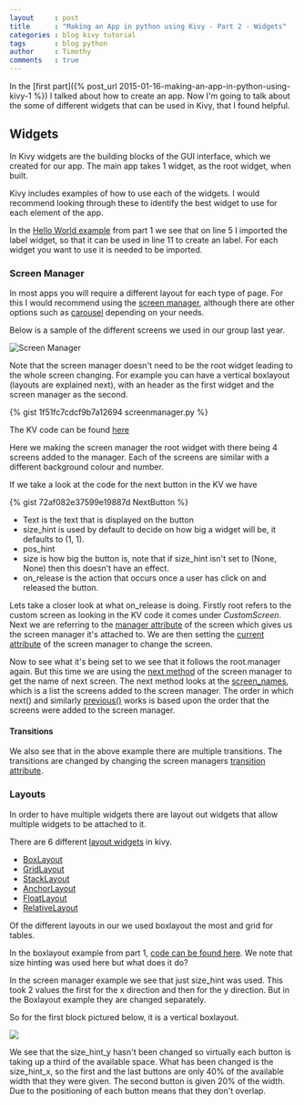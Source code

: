 ```yaml
---
layout     : post
title      : "Making an App in python using Kivy - Part 2 - Widgets"
categories : blog kivy tutorial
tags       : blog python
author     : Timothy
comments   : true
---
```


In the [first part]({% post_url 2015-01-16-making-an-app-in-python-using-kivy-1 %}) I talked about how to create an app.
Now I'm going to talk about the some of different widgets that can be used in Kivy, that I found helpful.

## Widgets

In Kivy widgets are the building blocks of the GUI interface, which we created for our app.
The main app takes 1 widget, as the root widget, when built.

Kivy includes examples of how to use each of the widgets.
I would recommend looking through these to identify the best widget to use for each element of the app.

In the [Hello World example](https://gist.github.com/timothyf1/75b20064a50e51651efa) from part 1 we see that on line 5 I imported the label widget, so that it can be used in line 11 to create an label.
For each widget you want to use it is needed to be imported.

### Screen Manager

In most apps you will require a different layout for each type of page.
For this I would recommend using the [screen manager](http://kivy.org/docs/api-kivy.uix.screenmanager.html),
although there are other options such as [carousel](http://kivy.org/docs/api-kivy.uix.carousel.html) depending on your needs.

Below is a sample of the different screens we used in our group last year.

![Screen Manager]({{site.baseurl}}/res/blog_pics/kivy-screen-manager.png)

Note that the screen manager doesn't need to be the root widget leading to the whole screen changing.
For example you can have a vertical boxlayout (layouts are explained next), with an header as the first widget and the screen manager as the second.

{% gist 1f51fc7cdcf9b7a12694 screenmanager.py %}

The KV code can be found [here](https://gist.github.com/timothyf1/1f51fc7cdcf9b7a12694#file-screenmanager-kv)

Here we making the screen manager the root widget with there being 4 screens added to the manager.
Each of the screens are similar with a different background colour and number.

If we take a look at the code for the next button in the KV we have

{% gist 72af082e37599e19887d NextButton %}

- Text is the text that is displayed on the button
- size_hint is used by default to decide on how big a widget will be, it defaults to (1, 1).
- pos_hint
- size is how big the button is, note that if size_hint isn't set to (None, None) then this doesn't have an effect.
- on_release is the action that occurs once a user has click on and released the button.

Lets take a closer look at what on_release is doing.
Firstly root refers to the custom screen as looking in the KV code it comes under _CustomScreen_.
Next we are referring to the [manager attribute](http://kivy.org/docs/api-kivy.uix.screenmanager.html#kivy.uix.screenmanager.Screen.manager) of the screen which gives us the screen manager it's attached to.
We are then setting the [current attribute](http://kivy.org/docs/api-kivy.uix.screenmanager.html#kivy.uix.screenmanager.ScreenManager.current) of the screen manager to change the screen.

Now to see what it's being set to we see that it follows the root.manager again.
But this time we are using the [next method](http://kivy.org/docs/api-kivy.uix.screenmanager.html#kivy.uix.screenmanager.ScreenManager.next) of the screen manager to get the name of next screen.
The next method looks at the [screen_names](http://kivy.org/docs/api-kivy.uix.screenmanager.html#kivy.uix.screenmanager.ScreenManager.screen_names), which is a list the screens added to the screen manager.
The order in which next() and similarly [previous()](http://kivy.org/docs/api-kivy.uix.screenmanager.html#kivy.uix.screenmanager.ScreenManager.previous) works is based upon the order that the screens were added to the screen manager.

#### Transitions

We also see that in the above example there are multiple transitions.
The transitions are changed by changing the screen managers [transition attribute](http://kivy.org/docs/api-kivy.uix.screenmanager.html#kivy.uix.screenmanager.ScreenManager.transition).

### Layouts

In order to have multiple widgets there are layout out widgets that allow multiple widgets to be attached to it.

There are 6 different [layout widgets](http://kivy.org/docs/guide/widgets.html#organize-with-layouts) in kivy.

- [BoxLayout](http://kivy.org/docs/api-kivy.uix.boxlayout.html)
- [GridLayout](http://kivy.org/docs/api-kivy.uix.gridlayout.html)
- [StackLayout](http://kivy.org/docs/api-kivy.uix.scatterlayout.html)
- [AnchorLayout](http://kivy.org/docs/api-kivy.uix.anchorlayout.html)
- [FloatLayout](http://kivy.org/docs/api-kivy.uix.floatlayout.html)
- [RelativeLayout](http://kivy.org/docs/api-kivy.uix.relativelayout.html)

Of the different layouts in our we used boxlayout the most and grid for tables.

In the boxlayout example from part 1, [code can be found here](https://gist.github.com/timothyf1/adeb2eaa141ac4314981).
We note that size hinting was used here but what does it do?

In the screen manager example we see that just size_hint was used.
This took 2 values the first for the x direction and then for the y direction.
But in the Boxlayout example they are changed separately.

So for the first block pictured below, it is a vertical boxlayout.

![]({{site.baseurl}}/res/blog_pics/kivy-boxlayout-example-1.png)

We see that the size_hint_y hasn't been changed so virtually each button is taking up a third of the available space.
What has been changed is the size_hint_x, so the first and the last buttons are only 40% of the available width that they were given.
The second button is given 20% of the width.
Due to the positioning of each button means that they don't overlap.
